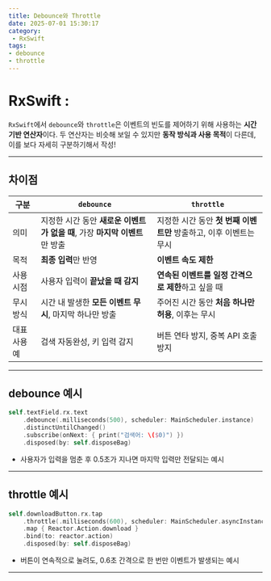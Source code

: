 ```yaml
---
title: Debounce와 Throttle
date: 2025-07-01 15:30:17
category:
 - RxSwift
tags: 
- debounce
- throttle
---
```



# RxSwift :
`RxSwift`에서 `debounce`와 `throttle`은 이벤트의 빈도를 제어하기 위해 사용하는 **시간 기반 연산자**이다. 두 연산자는 비슷해 보일 수 있지만 ****동작 방식과 사용 목적****이 다른데, 이를 보다 자세히 구분하기해서 작성!

---

## 차이점
| 구분 | `debounce` | `throttle` |
|------|------------|------------|
| 의미 | 지정한 시간 동안 ****새로운 이벤트가 없을 때****, 가장 ****마지막 이벤트****만 방출 | 지정한 시간 동안 ****첫 번째 이벤트만**** 방출하고, 이후 이벤트는 무시 |
| 목적 | ****최종 입력****만 반영 | ****이벤트 속도 제한**** |
| 사용 시점 | 사용자 입력이 ****끝났을 때 감지**** | ****연속된 이벤트를 일정 간격으로 제한****하고 싶을 때 |
| 무시 방식 | 시간 내 발생한 ****모든 이벤트 무시****, 마지막 하나만 방출 | 주어진 시간 동안 ****처음 하나만 허용****, 이후는 무시 |
| 대표 사용 예 | 검색 자동완성, 키 입력 감지 | 버튼 연타 방지, 중복 API 호출 방지 |

---

## debounce 예시

```swift
self.textField.rx.text
    .debounce(.milliseconds(500), scheduler: MainScheduler.instance)
    .distinctUntilChanged()
    .subscribe(onNext: { print("검색어: \($0)") })
    .disposed(by: self.disposeBag)
```

- 사용자가 입력을 멈춘 후 0.5초가 지나면 마지막 입력만 전달되는 예시

---

## throttle 예시

```swift
self.downloadButton.rx.tap
    .throttle(.milliseconds(600), scheduler: MainScheduler.asyncInstance)
    .map { Reactor.Action.download }
    .bind(to: reactor.action)
    .disposed(by: self.disposeBag)
```

- 버튼이 연속적으로 눌려도, 0.6초 간격으로 한 번만 이벤트가 발생되는 예시

---
